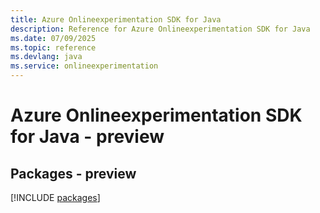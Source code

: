 ```yaml
---
title: Azure Onlineexperimentation SDK for Java
description: Reference for Azure Onlineexperimentation SDK for Java
ms.date: 07/09/2025
ms.topic: reference
ms.devlang: java
ms.service: onlineexperimentation
---
```

# Azure Onlineexperimentation SDK for Java - preview
## Packages - preview
[!INCLUDE [packages](onlineexperimentation-index.md)]